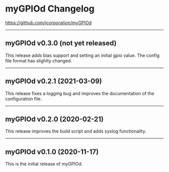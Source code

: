 # myGPIOd Changelog

https://github.com/jcorporation/myGPIOd

***

## myGPIOd v0.3.0 (not yet released)

This release adds bias support and setting an initial gpio value. The config
file format has slighlty changed.

***

## myGPIOd v0.2.1 (2021-03-09)

This release fixes a logging bug and improves the documentation of the configuration file.

***

## myGPIOd v0.2.0 (2020-02-21)

This release improves the build script and adds syslog functionality.

***

## myGPIOd v0.1.0 (2020-11-17)

This is the initial release of myGPIOd.